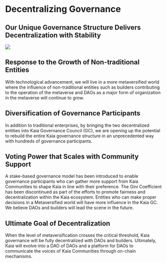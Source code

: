 # Decentralizing Governance

## Our Unique Governance Structure Delivers Decentralization with Stability

![](/img/learn/governance.png)

## Response to the Growth of Non-traditional Entities <a href="#response-to-non-traditional-entities" id="response-to-non-traditional-entities"></a>

With technological advancement, we will live in a more metaversified world where the influence of non-traditional entities such as builders contributing to the operation of the metaverse and DAOs as a major form of organization in the metaverse will continue to grow.

## Diversification of Governance Participants <a href="#diversification-of-governance-participants" id="diversification-of-governance-participants"></a>

In addition to traditional enterprises, by bringing the two decentralized entities into Kaia Governance Council (GC), we are opening up the potential to rebuild the entire Kaia governance structure in an unprecedented way with hundreds of governance participants.

## Voting Power that Scales with Community Support <a href="#voting-power-that-scales-with-community-support" id="voting-power-that-scales-with-community-support"></a>

A stake-based governance model has been introduced to enable governance participants who can gather more support from Kaia Communities to shape Kaia in line with their preference. The Gini Coefficient has been discontinued as part of the efforts to promote fairness and decentralization within the Kaia ecosystem. Entities who can make proper decisions in a Metaversified world will have more influence in the Kaia GC. We believe DAOs and builders will lead the scene in the future.

## Ultimate Goal of Decentralization <a href="#ultimate-goal-of-decentralization" id="ultimate-goal-of-decentralization"></a>

When the level of metaversification crosses the critical threshold, Kaia governance will be fully decentralized with DAOs and builders. Ultimately, Kaia will evolve into a DAO of DAOs and a platform for DAOs to communicate the voices of Kaia Communities through on-chain mechanisms.
